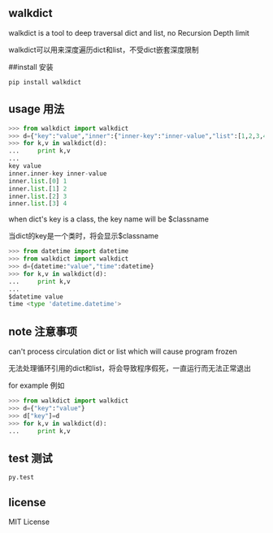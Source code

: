## walkdict 

walkdict is a tool to deep traversal dict and list, no Recursion Depth limit

walkdict可以用来深度遍历dict和list，不受dict嵌套深度限制

##install 安装

	pip install walkdict

## usage 用法

```python
>>> from walkdict import walkdict
>>> d={"key":"value","inner":{"inner-key":"inner-value","list":[1,2,3,4]}}
>>> for k,v in walkdict(d):
... 	print k,v
... 
key value
inner.inner-key inner-value
inner.list.[0] 1
inner.list.[1] 2
inner.list.[2] 3
inner.list.[3] 4
```

when dict's key is a class, the key name will be $classname 

当dict的key是一个类时，将会显示$classname 

```python
>>> from datetime import datetime
>>> from walkdict import walkdict
>>> d={datetime:"value","time":datetime}
>>> for k,v in walkdict(d):
... 	print k,v
... 
$datetime value
time <type 'datetime.datetime'>
```


## note 注意事项

can't process circulation dict or list which will cause program frozen

无法处理循环引用的dict和list，将会导致程序假死，一直运行而无法正常退出

for example 例如

```python
>>> from walkdict import walkdict
>>> d={"key":"value"}
>>> d["key"]=d
>>> for k,v in walkdict(d):
... 	print k,v
```

## test 测试
	
	py.test

## license 

MIT License